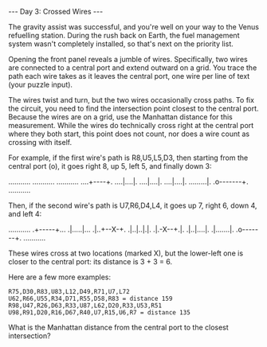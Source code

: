 --- Day 3: Crossed Wires ---

The gravity assist was successful, and you're well on your way to the Venus refuelling station. 
During the rush back on Earth, the fuel management system wasn't completely installed, so that's 
next on the priority list.

Opening the front panel reveals a jumble of wires. Specifically, two wires are connected to a 
central port and extend outward on a grid. You trace the path each wire takes as it leaves the 
central port, one wire per line of text (your puzzle input).

The wires twist and turn, but the two wires occasionally cross paths. To fix the circuit, you need 
to find the intersection point closest to the central port. Because the wires are on a grid, use 
the Manhattan distance for this measurement. While the wires do technically cross right at the 
central port where they both start, this point does not count, nor does a wire count as crossing 
with itself.

For example, if the first wire's path is R8,U5,L5,D3, then starting from the central port (o), 
it goes right 8, up 5, left 5, and finally down 3:

...........
...........
...........
....+----+.
....|....|.
....|....|.
....|....|.
.........|.
.o-------+.
...........

Then, if the second wire's path is U7,R6,D4,L4, it goes up 7, right 6, down 4, and left 4:

...........
.+-----+...
.|.....|...
.|..+--X-+.
.|..|..|.|.
.|.-X--+.|.
.|..|....|.
.|.......|.
.o-------+.
...........

These wires cross at two locations (marked X), but the lower-left one is closer to the central 
port: its distance is 3 + 3 = 6.

Here are a few more examples:

    R75,D30,R83,U83,L12,D49,R71,U7,L72
    U62,R66,U55,R34,D71,R55,D58,R83 = distance 159
    R98,U47,R26,D63,R33,U87,L62,D20,R33,U53,R51
    U98,R91,D20,R16,D67,R40,U7,R15,U6,R7 = distance 135

What is the Manhattan distance from the central port to the closest intersection?

